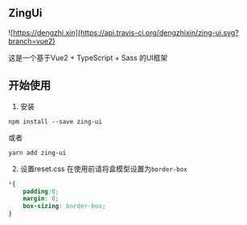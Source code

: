 ## ZingUi
![https://dengzhi.xin](https://api.travis-ci.org/dengzhixin/zing-ui.svg?branch=vue2)

这是一个基于Vue2 + TypeScript + Sass 的UI框架

## 开始使用
1. 安装
```
npm install --save zing-ui
```
或者
```
yarn add zing-ui
```
2. 设置reset.css
在使用前请将盒模型设置为`border-box`
```css
*{
    padding:0;
    margin: 0;
    box-sizing: border-box;
}
```



## 

